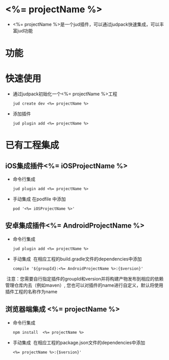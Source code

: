 # <%= projectName %>
- <%= projectName %>是一个jud插件，可以通过judpack快速集成，可以丰富jud功能

# 功能

# 快速使用
- 通过judpack初始化一个<%= projectName %>工程
   ```
   jud create dev <%= projectName %>
   ```
- 添加插件
  ```
  jud plugin add <%= projectName %>
  ```

# 已有工程集成
## iOS集成插件<%= iOSProjectName %>
- 命令行集成
  ```
  jud plugin add <%= projectName %>
  ```
- 手动集成
  在podfile 中添加
  ```
  pod '<%= iOSProjectName %>'
  ```

## 安卓集成插件<%= AndroidProjectName %>
- 命令行集成
  ```
  jud plugin add <%= projectName %>
  ```
- 手动集成
  在相应工程的build.gradle文件的dependencies中添加
  ```
  compile '${groupId}:<%= AndroidProjectName %>:{$version}'
  ``` 
  注意：您需要自行指定插件的groupId和version并将构建产物发布到相应的依赖管理仓库内去（例如maven）, 您也可以对插件的name进行自定义，默认将使用插件工程的名称作为name


## 浏览器端集成 <%= projectName %>
- 命令行集成
  ```
  npm install  <%= projectName %>
  ```
- 手动集成
  在相应工程的package.json文件的dependencies中添加
  ```
  <%= projectName %>:{$version}'
  ``` 
  
